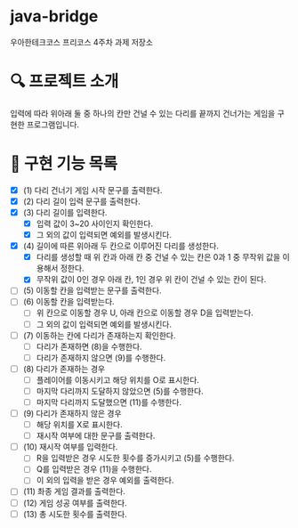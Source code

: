 # java-bridge

우아한테크코스 프리코스 4주차 과제 저장소

# 🔍 프로젝트 소개

입력에 따라 위아래 둘 중 하나의 칸만 건널 수 있는 다리를 끝까지 건너가는 게임을 구현한 프로그램입니다.

# 📝 구현 기능 목록

- [x] (1) 다리 건너기 게임 시작 문구를 출력한다.
- [x] (2) 다리 길이 입력 문구를 출력한다.
- [x] (3) 다리 길이를 입력한다.
  - [x] 입력 값이 3~20 사이인지 확인한다.
  - [x] 그 외의 값이 입력되면 예외를 발생시킨다.
- [x] (4) 길이에 따른 위아래 두 칸으로 이루어진 다리를 생성한다.
  - [x] 다리를 생성할 때 위 칸과 아래 칸 중 건널 수 있는 칸은 0과 1 중 무작위 값을 이용해서 정한다.
  - [x] 무작위 값이 0인 경우 아래 칸, 1인 경우 위 칸이 건널 수 있는 칸이 된다.
- [ ] (5) 이동할 칸을 입력받는 문구를 출력한다.
- [ ] (6) 이동할 칸을 입력받는다.
  - [ ] 위 칸으로 이동할 경우 U, 아래 칸으로 이동할 경우 D을 입력받는다.
  - [ ] 그 외의 값이 입력되면 예외를 발생시킨다.
- [ ] (7) 이동하는 칸에 다리가 존재하는지 확인한다.
  - [ ] 다리가 존재하면 (8)을 수행한다.
  - [ ] 다리가 존재하지 않으면 (9)를 수행한다.
- [ ] (8) 다리가 존재하는 경우
  - [ ] 플레이어를 이동시키고 해당 위치를 O로 표시한다.
  - [ ] 마지막 다리까지 도달하지 않았으면 (5)를 수행한다.
  - [ ] 마지막 다리까지 도달했으면 (11)를 수행한다.
- [ ] (9) 다리가 존재하지 않은 경우
  - [ ] 해당 위치를 X로 표시한다. 
  - [ ] 재시작 여부에 대한 문구를 출력한다.
- [ ] (10) 재시작 여부를 입력한다.
  - [ ] R을 입력받은 경우 시도한 횟수를 증가시키고 (5)를 수행한다.
  - [ ] Q를 입력받은 경우 (11)을 수행한다.
  - [ ] 이 외의 입력을 받은 경우 예외를 출력한다.
- [ ] (11) 촤종 게임 결과를 출력한다.
- [ ] (12) 게임 성공 여부를 출력한다.
- [ ] (13) 총 시도한 횟수를 출력한다.
